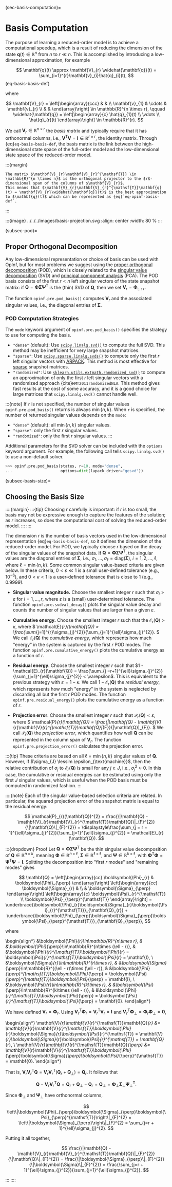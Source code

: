 (sec-basis-computation)=
# Basis Computation

The purpose of learning a reduced-order model is to achieve a computational speedup, which is a result of reducing the dimension of the state $\mathbf{q}(t)\in\mathbb{R}^{n}$ from $n$ to $r \ll n$.
This is accomplished by introducing a low-dimensional approximation, for example

$$
    \mathbf{q}(t)
    \approx \mathbf{V}_{r} \widehat{\mathbf{q}}(t)
    = \sum_{i=1}^{r}\mathbf{v}_{i}\hat{q}_{i}(t),
$$ (eq-basis-basis-def)

where

$$
    \mathbf{V}_{r}
    = \left[\begin{array}{ccc}
        & & \\
        \mathbf{v}_{1} & \cdots & \mathbf{v}_{r}
        \\ & &
    \end{array}\right] \in \mathbb{R}^{n \times r},
    \qquad
    \widehat{\mathbf{q}}
    = \left[\begin{array}{c}
        \hat{q}_{1}(t) \\ \vdots \\ \hat{q}_{r}(t)
    \end{array}\right] \in \mathbb{R}^{r}.
$$

We call $\mathbf{V}_{r} \in \mathbb{R}^{n \times r}$ the _basis matrix_ and typically require that it has orthonormal columns, i.e., $\mathbf{V}^{\mathsf{T}}\mathbf{V} = \mathbf{I} \in \mathbb{R}^{r \times r}$, the identity matrix.
Through {eq}`eq-basis-basis-def`, the basis matrix is the link between the high-dimensional state space of the full-order model and the low-dimensional state space of the reduced-order model.

:::{margin}
```{note}
The matrix $\mathbf{V}_{r}\mathbf{V}_{r}^{\mathsf{T}} \in \mathbb{R}^{n \times n}$ is the orthogonal projector to the $r$-dimensional span of the columns of $\mathbf{V}_{r}$.
This means that $\mathbf{V}_{r}\mathbf{V}_{r}^{\mathsf{T}}\mathbf{q}(t) = \mathbf{V}_{r}\widehat{\mathbf{q}}(t)$ is the best approximation to $\mathbf{q}(t)$ which can be represented as {eq}`eq-opinf-basis-def`.
```
:::

:::{image} ../../../images/basis-projection.svg
:align: center
:width: 80 %
:::

(subsec-pod)=
## Proper Orthogonal Decomposition

Any low-dimensional representation or choice of basis can be used with OpInf, but for most problems we suggest using the [proper orthogonal decomposition](https://en.wikipedia.org/wiki/Proper_orthogonal_decomposition) (POD), which is closely related to the [singular value decomposition](https://en.wikipedia.org/wiki/Singular_value_decomposition) (SVD) and [principal component analysis](https://en.wikipedia.org/wiki/Principal_component_analysis) (PCA).
The POD basis consists of the first $r < n$ left singular vectors of the state snapshot matrix: if $\mathbf{Q} = \boldsymbol{\Phi}\boldsymbol{\Sigma}\boldsymbol{\Psi}^{\mathsf{T}}$ is the (thin) SVD of $\mathbf{Q}$, then we set $\mathbf{V}_{r} = \boldsymbol{\Phi}_{:,:r}$.

The function `opinf.pre.pod_basis()` computes $\mathbf{V}_{r}$ and the associated singular values, i.e., the diagonal entries of $\boldsymbol{\Sigma}$.

<!-- TODO: example turn this into a notebook: load Q and show what these functions do. Plot some of the basis vectors. -->

### POD Computation Strategies

The `mode` keyword argument of `opinf.pre.pod_basis()` specifies the strategy to use for computing the basis.
- `"dense"` (default): Use [`scipy.linalg.svd()`](https://docs.scipy.org/doc/scipy/reference/generated/scipy.linalg.svd.html) to compute the full SVD. This method may be inefficient for very large snapshot matrices.
- `"sparse"`: Use [`scipy.sparse.linalg.svds()`](https://docs.scipy.org/doc/scipy/reference/generated/scipy.sparse.linalg.svds.html) to compute only the first $r$ left singular vectors with [ARPACK](https://www.caam.rice.edu/software/ARPACK/). This method is most effective for [sparse](https://docs.scipy.org/doc/scipy/reference/sparse.html) snapshot matrices.
- `"randomized"`: Use [`sklearn.utils.extmath.randomized_svd()`](https://scikit-learn.org/stable/modules/generated/sklearn.utils.extmath.randomized_svd.html) to compute an approximation of only the first $r$ left singular vectors with a randomized approach {cite}`HMT2011randomizedNLA`. This method gives fast results at the cost of some accuracy, and it is a good choice for large matrices that `scipy.linalg.svd()` cannot handle well.

:::{note}
If `r` is not specified, the number of singular values `opinf.pre.pod_basis()` returns is always $\min\{n,k\}$.
When `r` is specified, the number of returned singular values depends on the `mode`:
- `"dense"` (default): all $\min\{n,k\}$ singular values.
- `"sparse"`: only the first $r$ singular values.
- `"randomized"`: only the first $r$ singular values.
:::

Additional parameters for the SVD solver can be included with the `options` keyword argument.
For example, the following call tells `scipy.linalg.svd()` to use a non-default solver.

```python
>>> opinf.pre.pod_basis(states, r=10, mode="dense",
...                     options=dict(lapack_driver="gesvd"))
```

<!-- TODO: weighted POD (in space and in time). -->

(subsec-basis-size)=
## Choosing the Basis Size

::::{margin}
:::{tip}
Choosing $r$ carefully is important: if $r$ is too small, the basis may not be expressive enough to capture the features of the solution; as $r$ increases, so does the computational cost of solving the reduced-order model.
:::
::::

The dimension $r$ is the number of basis vectors used in the low-dimensional representation {eq}`eq-basis-basis-def`, so it defines the dimension of the reduced-order model.
For POD, we typically choose $r$ based on the decay of the singular values of the snapshot data.
If $\mathbf{Q} = \boldsymbol{\Phi}\boldsymbol{\Sigma}\boldsymbol{\Psi}^{\mathsf{T}}$, the singular values are the diagonal entries of $\boldsymbol{\Sigma}$, i.e., $\sigma_{1},\ldots,\sigma_{\ell} = \textrm{diag}(\boldsymbol{\Sigma})$, $i = 1, 2, \ldots, \ell$, where $\ell = \min\{n,k\}$.
Some common singular value-based criteria are given below.
In these criteria, $0 < \varepsilon \ll 1$ is a small user-defined tolerance (e.g., $10^{-6}$), and $0 < \kappa < 1$ is a user-defined tolerance that is close to 1 (e.g., $0.9999$).

- **Singular value magnitude.** Choose the smallest integer $r$ such that $\sigma_{i} > \varepsilon$ for $i = 1,\ldots, r$, where $\varepsilon$ is a (small) user-determined tolerance.
The function `opinf.pre.svdval_decay()` plots the singular value decay and counts the number of singular values that are larger than a given $\varepsilon$.

- **Cumulative energy.** Choose the smallest integer $r$ such that the $\mathcal{E}_{r}(\mathbf{Q}) > \kappa$, where
$
    \mathcal{E}_{r}(\mathbf{Q})
    = \frac{\sum_{j=1}^{r}\sigma_{j}^{2}}{\sum_{j=1}^{\ell}\sigma_{j}^{2}}.
$
We call $\mathcal{E}_{r}(\mathbf{Q})$ the _cumulative energy_, which represents how much "energy" in the system is captured by the first $r$ POD modes.
The function `opinf.pre.cumulative_energy()` plots the cumulative energy as a function of $r$.

- **Residual energy**. Choose the smallest integer $r$ such that $1 - \mathcal{E}_{r}(\mathbf{Q}) = \frac{\sum_{j =r+1}^{\ell}\sigma_{j}^{2}}{\sum_{j=1}^{\ell}\sigma_{j}^{2}} < \varepsilon$. This is equivalent to the previous strategy with $\varepsilon = 1 - \kappa$.
We call $1 - \mathcal{E}_{r}(\mathbf{Q})$ the _residual energy_, which represents how much "energy" in the system is neglected by discarding all but the first $r$ POD modes.
The function `opinf.pre.residual_energy()` plots the cumulative energy as a function of $r$.

- **Projection error**. Choose the smallest integer $r$ such that $\mathcal{P}_{r}(\mathbf{Q}) < \varepsilon$, where
$
    \mathcal{P}_{r}(\mathbf{Q})
    = \frac{\|\mathbf{Q} - \mathbf{V}_{r}\mathbf{V}_{r}^{\mathsf{T}}\mathbf{Q}\|_{F}}{\|\mathbf{Q}\|_{F}}.
$
We call $\mathcal{P}_{r}(\mathbf{Q})$ the _projection error_, which quantifies how well $\mathbf{Q}$ can be represented in the column span of $\mathbf{V}_{r}$.
The function `opinf.pre.projection_error()` calculates the projection error.

:::{tip}
These criteria are based on all $\ell = \min\{n,k\}$ singular values of $\mathbf{Q}$.
However, if $\sigma_{J} \lessim \epsilon_{\text{machine}}$, then the relative contribution of $\sigma_{j}$ to $\mathcal{E}_{r}(\mathbf{Q})$ is small for any $j \ge J$, i.e., $\sigma_{j}^{2} \approx 0$.
In this case, the cumulative or residual energies can be estimated using only the first $J$ singular values, which is useful when the POD basis must be computed in randomized fashion.
:::

<!-- TODO: demonstrate this. -->

::::{note}
Each of the singular value-based selection criteria are related.
In particular, the squared projection error of the snapshot matrix is equal to the residual energy:

$$
    \mathcal{P}_{r}(\mathbf{Q})^{2}
    =
    \frac{\|\mathbf{Q} - \mathbf{V}_{r}\mathbf{V}_{r}^{\mathsf{T}}\mathbf{Q}\|_{F}^{2}}{\|\mathbf{Q}\|_{F}^{2}}
    = \displaystyle\frac{\sum_{j = r + 1}^{\ell}\sigma_{j}^{2}}{\sum_{j=1}^{\ell}\sigma_{j}^{2}}
    = \mathcal{E}_{r}(\mathbf{Q}).
$$

:::{dropdown} Proof
Let $\mathbf{Q} = \boldsymbol{\Phi}\boldsymbol{\Sigma}\boldsymbol{\Psi}^{\mathsf{T}}$ be the thin singular value decomposition of $\mathbf{Q}\in\mathbb{R}^{n \times k}$,
meaning $\boldsymbol{\Phi}\in\mathbb{R}^{n\times \ell}$, $\boldsymbol{\Sigma}\in\mathbb{R}^{\ell \times \ell}$, and $\boldsymbol{\Psi}\in\mathbb{R}^{k\times \ell}$,
with $\boldsymbol{\Phi}^{\mathsf{T}}\boldsymbol{\Phi} = \boldsymbol{\Psi}^{\mathsf{T}}\boldsymbol{\Psi} = \mathbf{I}$.
Splitting the decomposition into "first $r$ modes" and "remaining modes" gives

$$
    \mathbf{Q}
    = \left[\begin{array}{cc}
        \boldsymbol{\Phi}_{r} & \boldsymbol{\Phi}_{\perp}
    \end{array}\right]
    \left[\begin{array}{cc}
        \boldsymbol{\Sigma}_{r} & \\
        & \boldsymbol{\Sigma}_{\perp}
    \end{array}\right]
    \left[\begin{array}{c}
        \boldsymbol{\Psi}_{r}^{\mathsf{T}} \\
        \boldsymbol{\Psi}_{\perp}^{\mathsf{T}}
    \end{array}\right]
    = \underbrace{\boldsymbol{\Phi}_{r}\boldsymbol{\Sigma}_{r}\boldsymbol{\Psi}_{r}^{\mathsf{T}}}_{\mathbf{Q}_{r}} + \underbrace{\boldsymbol{\Phi}_{\perp}\boldsymbol{\Sigma}_{\perp}\boldsymbol{\Psi}_{\perp}^{\mathsf{T}}}_{\mathbf{Q}_{\perp}},
$$

where

\begin{align*}
    &\boldsymbol{\Phi}_{r}\in\mathbb{R}^{n\times r},
    &
    &\boldsymbol{\Phi}_{\perp}\in\mathbb{R}^{n\times (\ell - r)},
    &
    &\boldsymbol{\Phi}_{r}^{\mathsf{T}}\boldsymbol{\Phi}_{r}
    = \boldsymbol{\Psi}_{r}^{\mathsf{T}}\boldsymbol{\Psi}_{r}
    = \mathbf{I},
    \\
    &\boldsymbol{\Sigma}_{r}\in\mathbb{R}^{r\times r},
    &
    &\boldsymbol{\Sigma}_{\perp}\in\mathbb{R}^{(\ell - r)\times (\ell - r)},
    &
    &\boldsymbol{\Phi}_{\perp}^{\mathsf{T}}\boldsymbol{\Phi}_{\perp}
    = \boldsymbol{\Psi}_{\perp}^{\mathsf{T}}\boldsymbol{\Psi}_{\perp}
    = \mathbf{I},
    \\
    &\boldsymbol{\Psi}_{r}\in\mathbb{R}^{k\times r},
    &
    &\boldsymbol{\Psi}_{\perp}\in\mathbb{R}^{k\times (\ell - r)},
    &
    &\boldsymbol{\Phi}_{r}^{\mathsf{T}}\boldsymbol{\Phi}_{\perp}
    = \boldsymbol{\Psi}_{r}^{\mathsf{T}}\boldsymbol{\Psi}_{\perp}
    = \mathbf{0}.
\end{align*}

We have defined $\mathbf{V}_{r} = \boldsymbol{\Phi}_{r}$.
Using $\mathbf{V}_{r}^{\mathsf{T}}\boldsymbol{\Phi}_{r} = \mathbf{V}_{r}^{\mathsf{T}}\mathbf{V}_{r} = \mathbf{I}$
and $\mathbf{V}_{r}^{\mathsf{T}}\boldsymbol{\Phi}_{\perp} = \boldsymbol{\Phi}_{r}\boldsymbol{\Phi}_{\perp} = \mathbf{0}$,

\begin{align*}
    \mathbf{V}_{r}\mathbf{V}_{r}^{\mathsf{T}}\mathbf{Q}_{r}
    &= \mathbf{V}_{r}\mathbf{V}_{r}^{\mathsf{T}}\boldsymbol{\Phi}_{r}\boldsymbol{\Sigma}_{r}\boldsymbol{\Psi}_{r}^{\mathsf{T}}
    = \mathbf{V}_{r}\boldsymbol{\Sigma}_{r}\boldsymbol{\Psi}_{r}^{\mathsf{T}}
    = \mathbf{Q}_{r},
    \\
    \mathbf{V}_{r}\mathbf{V}_{r}^{\mathsf{T}}\mathbf{Q}_{\perp}
    &= \mathbf{V}_{r}\mathbf{V}_{r}^{\mathsf{T}}\boldsymbol{\Phi}_{\perp}\boldsymbol{\Sigma}_{\perp}\boldsymbol{\Psi}_{\perp}^{\mathsf{T}}
    = \mathbf{0}.
\end{align*}

That is, $\mathbf{V}_{r}\mathbf{V}_{r}^{\mathsf{T}}\mathbf{Q} = \mathbf{V}_{r}\mathbf{V}_{r}^{\mathsf{T}}(\mathbf{Q}_{r} + \mathbf{Q}_{\perp}) = \mathbf{Q}_{r}$.
It follows that

$$
    \mathbf{Q} - \mathbf{V}_{r}\mathbf{V}_{r}^{\mathsf{T}}\mathbf{Q}
    = \mathbf{Q}_{r} + \mathbf{Q}_{\perp} - \mathbf{Q}_{r}
    = \mathbf{Q}_{\perp}
    = \boldsymbol{\Phi}_{\perp}\boldsymbol{\Sigma}_{\perp}\boldsymbol{\Psi}_{\perp}^{\mathsf{T}}.
$$

Since $\boldsymbol{\Phi}_{\perp}$ and $\boldsymbol{\Psi}_{\perp}$ have orthonormal columns,

$$
    \left\|\boldsymbol{\Phi}_{\perp}\boldsymbol{\Sigma}_{\perp}\boldsymbol{\Psi}_{\perp}^{\mathsf{T}}\right\|_{F}^{2}
    = \left\|\boldsymbol{\Sigma}_{\perp}\right\|_{F}^{2}
    = \sum_{j=r + 1}^{\ell}\sigma_{j}^{2}.
$$

Putting it all together,

$$
    \frac{\|\mathbf{Q} - \mathbf{V}_{r}\mathbf{V}_{r}^{\mathsf{T}}\mathbf{Q}\|_{F}^{2}}{\|\mathbf{Q}\|_{F}^{2}}
    = \frac{\|\boldsymbol{\Sigma}_{\perp}\|_{F}^{2}}{\|\boldsymbol{\Sigma}\|_{F}^{2}}
    = \frac{\sum_{j=r + 1}^{\ell}\sigma_{j}^{2}}{\sum_{j=1}^{\ell}\sigma_{j}^{2}}.
$$

:::
::::
